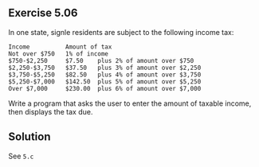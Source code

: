 ## Exercise 5.06

In one state, signle residents are subject to the following income tax:

```
Income          Amount of tax
Not over $750   1% of income
$750-$2,250     $7.50    plus 2% of amount over $750
$2,250-$3,750   $37.50   plus 3% of amount over $2,250
$3,750-$5,250   $82.50   plus 4% of amount over $3,750
$5,250-$7,000   $142.50  plus 5% of amount over $5,250
Over $7,000     $230.00  plus 6% of amount over $7,000
```

Write a program that asks the user to enter the amount of taxable income, then displays the tax due.

## Solution

See `5.c`